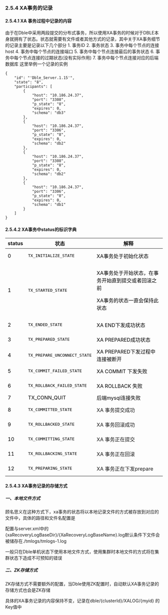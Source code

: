 ###  2.5.4 XA事务的记录

#### 2.5.4.1 XA 事务过程中记录的内容       
 
 由于在Dble中采用两段提交的分布式事务，所以使用XA事务的时候对于DBLE本身就拥有了状态。状态就需要有文件或者其他方式的记录，其中关于XA事务细节的记录主要是记录以下几个部分
           1. 事务ID
           2. 事务状态
           3. 事务中每个节点的连接host
           4. 事务中每个节点的连接端口
           5. 事务中每个节点连接最后的事务状态
           6. 事务中每个节点连接的过期状态(没有实际作用)
           7. 事务中每个节点连接对应的后端数据库
这里举例一个记录的实例
```
{
    "id": "'Dble_Server.1.15'",
    "state": "8",
    "participants": [
        {
            "host": "10.186.24.37",
            "port": "3308",
            "p_state": "8",
            "expires": 0,
            "schema": "db3"
        },
        {
            "host": "10.186.24.37",
            "port": "3306",
            "p_state": "8",
            "expires": 0,
            "schema": "db2"
        },
        {
            "host": "10.186.24.37",
            "port": "3308",
            "p_state": "8",
            "expires": 0,
            "schema": "db2"
        },
        {
            "host": "10.186.24.37",
            "port": "3306",
            "p_state": "8",
            "expires": 0,
            "schema": "db1"
        }
    ]
}
```

#### 2.5.4.2 XA事务中status的标识字典
<table class="confluenceTable tablesorter tablesorter-default stickyTableHeaders" style="padding: 0px;"><thead class="tableFloatingHeaderOriginal" style="position: static; margin-top: 0px; left: 286px; z-index: 3; top: 99px; width: 728px;"><tr class="tablesorter-headerRow"><th class="confluenceTh sortableHeader" data-column="0" tabindex="0" unselectable="on" style="user-select: none; min-width: 8px; max-width: none;"><div class="tablesorter-header-inner">status</div></th><th class="confluenceTh sortableHeader" data-column="1" tabindex="0" unselectable="on" style="user-select: none; min-width: 8px; max-width: none;"><div class="tablesorter-header-inner">状态</div></th><th class="confluenceTh sortableHeader" data-column="2" tabindex="0" unselectable="on" style="user-select: none; min-width: 8px; max-width: none;"><div class="tablesorter-header-inner">解释</div></th></tr></thead><thead class="tableFloatingHeader" style="display: none;"><tr class="tablesorter-headerRow"><th class="confluenceTh sortableHeader" data-column="0" tabindex="0" unselectable="on" style="user-select: none;"><div class="tablesorter-header-inner">status</div></th><th class="confluenceTh sortableHeader" data-column="1" tabindex="0" unselectable="on" style="user-select: none;"><div class="tablesorter-header-inner">状态</div></th><th class="confluenceTh sortableHeader" data-column="2" tabindex="0" unselectable="on" style="user-select: none;"><div class="tablesorter-header-inner">解释</div></th></tr></thead><tbody><tr><td class="confluenceTd"><span style="color: rgb(0,0,0);">0</span></td><td class="confluenceTd"><pre><span style="color: rgb(0,0,0);">TX_INITIALIZE_STATE</span></pre></td><td class="confluenceTd"><span style="color: rgb(0,0,0);">XA事务处于初始化状态</span></td></tr><tr><td class="confluenceTd"><span style="color: rgb(0,0,0);">1</span></td><td class="confluenceTd"><pre><span style="color: rgb(0,0,0);">TX_STARTED_STATE</span></pre></td><td class="confluenceTd"><p><span style="color: rgb(0,0,0);">XA事务处于开始状态，在事务开始直到提交或者回滚之前</span></p><p><span style="color: rgb(0,0,0);">XA事务的状态一直会保持此状态</span></p></td></tr><tr><td class="confluenceTd"><span style="color: rgb(0,0,0);">2</span></td><td class="confluenceTd"><pre><span style="color: rgb(0,0,0);">TX_ENDED_STATE</span></pre></td><td class="confluenceTd"><span style="color: rgb(0,0,0);">XA END下发成功状态</span></td></tr><tr><td colspan="1" class="confluenceTd"><span style="color: rgb(0,0,0);">3</span></td><td colspan="1" class="confluenceTd"><pre><span style="color: rgb(0,0,0);">TX_PREPARED_STATE</span></pre></td><td colspan="1" class="confluenceTd"><span style="color: rgb(0,0,0);">XA PREPARED成功状态</span></td></tr><tr><td colspan="1" class="confluenceTd"><span style="color: rgb(0,0,0);">4</span></td><td colspan="1" class="confluenceTd"><pre><span style="color: rgb(0,0,0);">TX_PREPARE_UNCONNECT_STATE</span></pre></td><td colspan="1" class="confluenceTd"><span style="color: rgb(0,0,0);">XA PREPARED下发过程中连接被断开</span></td></tr><tr><td colspan="1" class="confluenceTd"><span style="color: rgb(0,0,0);">5</span></td><td colspan="1" class="confluenceTd"><pre><span style="color: rgb(0,0,0);">TX_COMMIT_FAILED_STATE</span></pre></td><td colspan="1" class="confluenceTd"><span style="color: rgb(0,0,0);">XA COMMIT 下发失败</span></td></tr><tr><td colspan="1" class="confluenceTd"><span style="color: rgb(0,0,0);">6</span></td><td colspan="1" class="confluenceTd"><pre><span style="color: rgb(0,0,0);">TX_ROLLBACK_FAILED_STATE</span></pre></td><td colspan="1" class="confluenceTd"><span style="color: rgb(0,0,0);">XA ROLLBACK 失败</span></td></tr><tr><td colspan="1" class="confluenceTd"><span style="color: rgb(0,0,0);">7</span></td><td colspan="1" class="confluenceTd"><span style="color: rgb(0,0,0);"> TX_CONN_QUIT</span></td><td colspan="1" class="confluenceTd"><span style="color: rgb(0,0,0);">后端mysql连接失败</span></td></tr><tr><td colspan="1" class="confluenceTd"><span style="color: rgb(0,0,0);">8</span></td><td colspan="1" class="confluenceTd"><pre><span style="color: rgb(0,0,0);">TX_COMMITTED_STATE</span></pre></td><td colspan="1" class="confluenceTd">XA 事务提交成功</td></tr><tr><td colspan="1" class="confluenceTd"><span style="color: rgb(0,0,0);">9</span></td><td colspan="1" class="confluenceTd"><pre><span style="color: rgb(0,0,0);">TX_ROLLBACKED_STATE</span></pre></td><td colspan="1" class="confluenceTd">XA 事务回滚成功</td></tr><tr><td colspan="1" class="confluenceTd"><span style="color: rgb(0,0,0);">10</span></td><td colspan="1" class="confluenceTd"><pre><span style="color: rgb(0,0,0);">TX_COMMITTING_STATE</span></pre></td><td colspan="1" class="confluenceTd">XA 事务正在提交</td></tr><tr><td colspan="1" class="confluenceTd"><span style="color: rgb(0,0,0);">11</span></td><td colspan="1" class="confluenceTd"><pre><span style="color: rgb(0,0,0);">TX_ROLLBACKING_STATE</span></pre></td><td colspan="1" class="confluenceTd">XA 事务正在回滚</td></tr><tr><td colspan="1" class="confluenceTd"><span style="color: rgb(0,0,0);">12</span></td><td colspan="1" class="confluenceTd"><pre><span style="color: rgb(0,0,0);">TX_PREPARING_STATE</span></pre></td><td colspan="1" class="confluenceTd">XA 事务正在下发prepare</td></tr></tbody></table>

#### 2.5.4.3  XA事务记录的存储方式
#####  一、本地文件方式
   顾名思义在这种方式下，xa事务的状态将以本地记录文件的方式被存放到对应的文件中，具体的路径和文件名配置是

   配置与server.xml中的{xaRecoveryLogBaseDir}/{XaRecoveryLogBaseName}.log默认条件下文件会被储存在./tmlogs/tmlogs-1.log

   一般只在Dble单机状态下使用本地文件方式，使用集群时本地文件的方式将在集群状态下造成不可预知的错误

#####  二、ZK存储方式
   ZK存储方式不需要额外的配置，当Dble使用ZK配置时，自动默认XA事务记录的存储方式也会是ZK存储

   具体的XA事务记录的内容保持不变，记录在dble/{clusterId}/XALOG/{myid} 的Key值中

   
